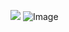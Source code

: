 ![](https://qgt-style.oss-cn-hangzhou.aliyuncs.com/newcoursep4/g1/g1-2-2/tenor.gif)
![Image](https://qgt-style.oss-cn-hangzhou.aliyuncs.com/newcoursep4/g1/g1-2-2/tenor.gif)
